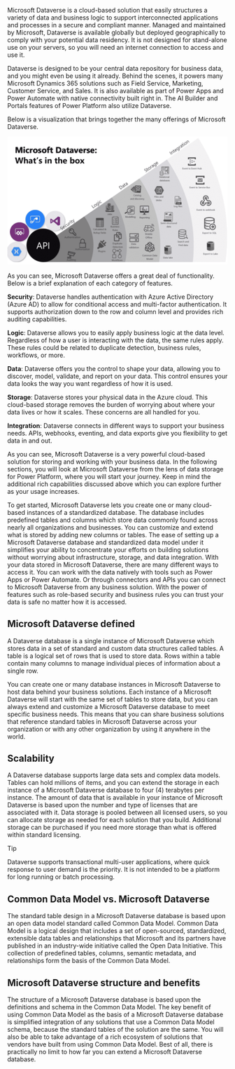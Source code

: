 Microsoft Dataverse is a cloud-based solution that easily structures a variety of data and business logic to support interconnected applications and processes in a secure and compliant manner. Managed and maintained by Microsoft, Dataverse is available globally but deployed geographically to comply with your potential data residency. It is not designed for stand-alone use on your servers, so you will need an internet connection to access and use it. 

Dataverse is designed to be your central data repository for business data, and you might even be using it already. Behind the scenes, it powers many Microsoft Dynamics 365 solutions such as Field Service, Marketing, Customer Service, and Sales. It is also available as part of Power Apps and Power Automate with native connectivity built right in. The AI Builder and Portals features of Power Platform also utilize Dataverse.

Below is a visualization that brings together the many offerings of Microsoft Dataverse.
 
![Dataverse API options](../media/common-data-service-diagram.png)

As you can see, Microsoft Dataverse offers a great deal of functionality. Below is a brief explanation of each category of features.

**Security**: Dataverse handles authentication with Azure Active Directory (Azure AD) to allow for conditional access and multi-factor authentication. It supports authorization down to the row and column level and provides rich auditing capabilities. 

**Logic**: Dataverse allows you to easily apply business logic at the data level. Regardless of how a user is interacting with the data, the same rules apply. These rules could be related to duplicate detection, business rules, workflows, or more.

**Data**: Dataverse offers you the control to shape your data, allowing you to discover, model, validate, and report on your data. This control ensures your data looks the way you want regardless of how it is used.

**Storage**: Dataverse stores your physical data in the Azure cloud. This cloud-based storage removes the burden of worrying about where your data lives or how it scales. These concerns are all handled for you.

**Integration**: Dataverse connects in different ways to support your business needs. APIs, webhooks, eventing, and data exports give you flexibility to get data in and out.

As you can see, Microsoft Dataverse is a very powerful cloud-based solution for storing and working with your business data. In the following sections, you will look at Microsoft Dataverse from the lens of data storage for Power Platform, where you will start your journey. Keep in mind the additional rich capabilities discussed above which you can explore further as your usage increases. 

To get started, Microsoft Dataverse lets you create one or many cloud-based instances of a standardized database. The database includes predefined tables and columns which store data commonly found across nearly all organizations and businesses. You can customize and extend what is stored by adding new columns or tables. The ease of setting up a Microsoft Dataverse database and standardized data model under it simplifies your ability to concentrate your efforts on building solutions without worrying about infrastructure, storage, and data integration.
With your data stored in Microsoft Dataverse, there are many different ways to access it. You can work with the data natively with tools such as Power Apps or Power Automate. Or through connectors and APIs you can connect to Microsoft Dataverse from any business solution. With the power of features such as role-based security and business rules you can trust your data is safe no matter how it is accessed. 

## Microsoft Dataverse defined

A Dataverse database is a single instance of Microsoft Dataverse which stores data in a set of standard and custom data structures called tables. A table is a logical set of rows that is used to store data. Rows within a table contain many columns to manage individual pieces of information about a single row.

You can create one or many database instances in Microsoft Dataverse to host data behind your business solutions. Each instance of a Microsoft Dataverse will start with the same set of tables to store data, but you can always extend and customize a Microsoft Dataverse database to meet specific business needs. This means that you can share business solutions that reference standard tables in Microsoft Dataverse across your organization or with any other organization by using it anywhere in the world.

## Scalability

A Dataverse database supports large data sets and complex data models. Tables can hold millions of items, and you can extend the storage in each instance of a Microsoft Dataverse database to four (4) terabytes per instance. The amount of data that is available in your instance of Microsoft Dataverse is based upon the number and type of licenses that are associated with it. Data storage is pooled between all licensed users, so you can allocate storage as needed for each solution that you build. Additional storage can be purchased if you need more storage than what is offered within standard licensing. 

> [!TIP]
> Dataverse supports transactional multi-user applications, where quick response to user demand is the priority. It is not intended to be a platform for long running or batch processing.

## Common Data Model vs. Microsoft Dataverse

The standard table design in a Microsoft Dataverse database is based upon an open data model standard called Common Data Model. Common Data Model is a logical design that includes a set of open-sourced, standardized, extensible data tables and relationships that Microsoft and its partners have published in an industry-wide initiative called the Open Data Initiative. This collection of predefined tables, columns, semantic metadata, and relationships form the basis of the Common Data Model.

## Microsoft Dataverse structure and benefits

The structure of a Microsoft Dataverse database is based upon the definitions and schema in the Common Data Model. The key benefit of using Common Data Model as the basis of a Microsoft Dataverse database is simplified integration of any solutions that use a Common Data Model schema, because the standard tables of the solution are the same. You will also be able to take advantage of a rich ecosystem of solutions that vendors have built from using Common Data Model. Best of all, there is practically no limit to how far you can extend a Microsoft Dataverse database.